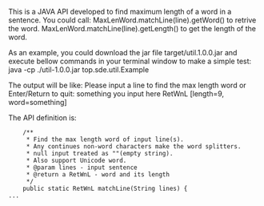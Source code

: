 This is a JAVA API developed to find maximum length of a word in a sentence.
You could call:
	MaxLenWord.matchLine(line).getWord() to retrive the word.
	MaxLenWord.matchLine(line).getLength() to get the length of the word.

As an example, you could download the jar file target/util.1.0.0.jar and execute bellow commands in your terminal window to make a simple test:
	java -cp ./util-1.0.0.jar top.sde.util.Example

The output will be like:
	Please input a line to find the max length word or Enter/Return to quit:
	something you input here
	RetWnL [length=9, word=something]

The API definition is:
```
	/**
	 * Find the max length word of input line(s). 
	 * Any continues non-word characters make the word splitters.
	 * null input treated as ""(empty string).
	 * Also support Unicode word.
	 * @param lines - input sentence
	 * @return a RetWnL - word and its length
	 */
	public static RetWnL matchLine(String lines) {
...
```
